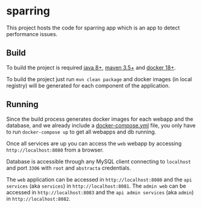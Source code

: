 # sparring

This project hosts the code for sparring app which is an app to detect performance issues.

## Build

To build the project is required [java 8+](https://www.java.com/es/download/), [maven 3.5+](https://maven.apache.org/index.html) and [docker 18+](https://www.docker.com/).



To build the project just run `mvn clean package` and docker images (in local registry) will be generated for each component of the application.

## Running

Since the build process generates docker images for each webapp and the database, and we already include a [docker-compose.yml](docker-compose.yml) file, you only have to run `docker-compose up` to get all webapps and db running.

Once all services are up you can access the `web` webapp by accessing `http://localhost:8080` from a browser.

Database is accessible through any MySQL client connecting to `localhost` and port `3306` with `root` and `abstracta` credentials.

The `web` application can be accessed in `http://localhost:8080` and the `api services` (aka `services`) in `http://localhost:8081`. The `admin web` can be accessed in `http://localhost:8083` and the `api admin services` (aka `admin`) in `http://localhost:8082`. 

